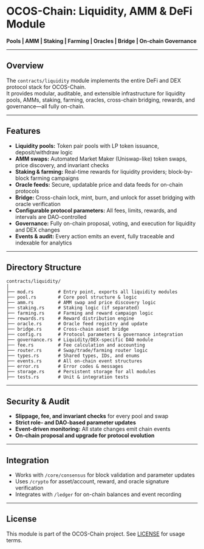 # OCOS-Chain: Liquidity, AMM & DeFi Module

**Pools | AMM | Staking | Farming | Oracles | Bridge | On-chain Governance**

---

## Overview

The `contracts/liquidity` module implements the entire DeFi and DEX protocol stack for OCOS-Chain.  
It provides modular, auditable, and extensible infrastructure for liquidity pools, AMMs, staking, farming, oracles, cross-chain bridging, rewards, and governance—all fully on-chain.

---

## Features

- **Liquidity pools:** Token pair pools with LP token issuance, deposit/withdraw logic
- **AMM swaps:** Automated Market Maker (Uniswap-like) token swaps, price discovery, and invariant checks
- **Staking & farming:** Real-time rewards for liquidity providers; block-by-block farming campaigns
- **Oracle feeds:** Secure, updatable price and data feeds for on-chain protocols
- **Bridge:** Cross-chain lock, mint, burn, and unlock for asset bridging with oracle verification
- **Configurable protocol parameters:** All fees, limits, rewards, and intervals are DAO-controlled
- **Governance:** Fully on-chain proposal, voting, and execution for liquidity and DEX changes
- **Events & audit:** Every action emits an event, fully traceable and indexable for analytics

---

## Directory Structure

```
contracts/liquidity/
│
├── mod.rs         # Entry point, exports all liquidity modules
├── pool.rs        # Core pool structure & logic
├── amm.rs         # AMM swap and price discovery logic
├── staking.rs     # Staking logic (if separated)
├── farming.rs     # Farming and reward campaign logic
├── rewards.rs     # Reward distribution engine
├── oracle.rs      # Oracle feed registry and update
├── bridge.rs      # Cross-chain asset bridge
├── config.rs      # Protocol parameters & governance integration
├── governance.rs  # Liquidity/DEX-specific DAO module
├── fee.rs         # Fee calculation and accounting
├── router.rs      # Swap/trade/farming router logic
├── types.rs       # Shared types, IDs, and enums
├── events.rs      # All on-chain event structures
├── error.rs       # Error codes & messages
├── storage.rs     # Persistent storage for all modules
├── tests.rs       # Unit & integration tests
```

---

## Security & Audit

- **Slippage, fee, and invariant checks** for every pool and swap
- **Strict role- and DAO-based parameter updates**
- **Event-driven monitoring:** All state changes emit chain events
- **On-chain proposal and upgrade for protocol evolution**

---

## Integration

- Works with `/core/consensus` for block validation and parameter updates
- Uses `/crypto` for asset/account, reward, and oracle signature verification
- Integrates with `/ledger` for on-chain balances and event recording

---

## License

This module is part of the OCOS-Chain project. See [LICENSE](../../LICENSE) for usage terms.
